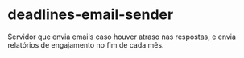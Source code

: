 # deadlines-email-sender
Servidor que envia emails caso houver atraso nas respostas, e envia relatórios de engajamento no fim de cada mês.  
